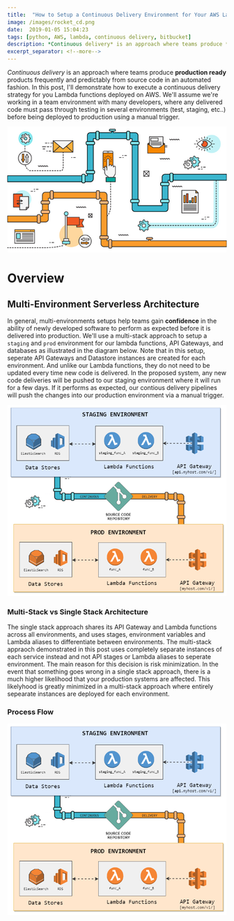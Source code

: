 ```yaml
--- 
title:  "How to Setup a Continuous Delivery Environment for Your AWS Lambda Functions on Bitbucket"
image: /images/rocket_cd.png
date:  2019-01-05 15:04:23
tags: [python, AWS, lambda, continuous delivery, bitbucket]
description: *Continuous delivery* is an approach where teams produce **production ready** products frequently and predictably from source code in an automated fashion. In this tutorial, I'll demonstrate how to execute a continuous delivery strategy for you Lambda functions deployed on AWS. We'll assume we're working in a team environment with many developers, where any delivered code must pass through testing in several environments (test, staging, etc..) before being deployed to production using a manual trigger.
excerpt_separator: <!--more-->
---
```

*Continuous delivery* is an approach where teams produce **production ready** products frequently and predictably from source code
in an automated fashion. In this post, I'll demonstrate how to execute a continuous delivery strategy for you Lambda 
functions deployed on AWS. We'll assume we're working in a team environment with many developers, where any delivered code must 
pass through testing in several environments (test, staging, etc..) before being deployed to production using a manual trigger.
<!--more-->

![cd_img](/images/Continuous-Delivery-and-Deployment.jpg)

# Overview
## Multi-Environment Serverless Architecture
In general, multi-environments setups help teams gain **confidence** in the ability of newly developed software to perform as expected before it is delivered into production. We'll use a multi-stack approach to setup a `staging` and `prod` environment for our lambda functions, API Gateways, and databases as illustrated in the diagram below. Note that in this setup, seperate API Gateways and Datastore instances are created for each environment. And unlike our Lambda functions, they do not need to be updated every time new code is delivered. In the proposed system, any new code deliveries will be pushed to our staging environment where it will run for a few days. If it performs as expected, our contious delivery pipelines will push the changes into our production environment via a manual trigger.

![staging_prod_architecture](/images/staging_prod.png)

### Multi-Stack vs Single Stack Architecture
The single stack approach shares its API Gateway and Lambda functions across all environments, and uses stages, environment variables and Lambda aliases to differentiate between environments. The multi-stack appraoch demonstrated in this post uses completely separate instances of each service instead and not API stages or Lambda aliases to seperate environment. The main reason for this decision is risk minimization. In the event that something goes wrong in a single stack approach, there is a much higher likelihood that your production systems are affected. This likelyhood is greatly minimized in a multi-stack approach where entirely sepearate instances are deployed for each environment.

### Process Flow

![staging_prod_architecture](/images/staging_prod.png)

